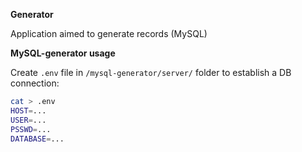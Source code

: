 **Generator**

Application aimed to generate records (MySQL)

**MySQL-generator usage**

Create `.env` file in `/mysql-generator/server/` folder to establish a DB connection:

```bash
cat > .env
HOST=...
USER=...
PSSWD=...
DATABASE=...
```
